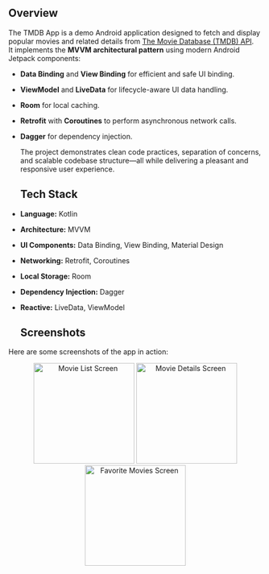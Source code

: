 ## Overview

The TMDB App is a demo Android application designed to fetch and display popular movies and related details from [The Movie Database (TMDB) API](https://www.themoviedb.org/).  
It implements the **MVVM architectural pattern** using modern Android Jetpack components:
- **Data Binding** and **View Binding** for efficient and safe UI binding.
- **ViewModel** and **LiveData** for lifecycle-aware UI data handling.
- **Room** for local caching.
- **Retrofit** with **Coroutines** to perform asynchronous network calls.
- **Dagger** for dependency injection.

  The project demonstrates clean code practices, separation of concerns, and scalable codebase structure—all while delivering a pleasant and responsive user experience.
  ## Tech Stack

- **Language:** Kotlin
- **Architecture:** MVVM
- **UI Components:** Data Binding, View Binding, Material Design
- **Networking:** Retrofit, Coroutines
- **Local Storage:** Room
- **Dependency Injection:** Dagger
- **Reactive:** LiveData, ViewModel

  ## Screenshots

Here are some screenshots of the app in action:

<div align="center">
  <img src="screenshots/screenshot1.png" alt="Movie List Screen" width="200px"/>
  <img src="screenshots/screenshot2.png" alt="Movie Details Screen" width="200px"/>
  <img src="screenshots/screenshot3.png" alt="Favorite Movies Screen" width="200px"/>
</div>

